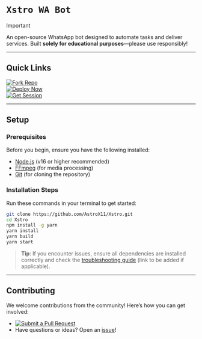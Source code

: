 # `Xstro WA Bot`

> [!IMPORTANT]  
> An open-source WhatsApp bot designed to automate tasks and deliver services. Built **solely for educational purposes**—please use responsibly!

---

## Quick Links

[![Fork Repo](https://img.shields.io/badge/Fork_Repo-black?style=for-the-badge&logo=git)](https://github.com/AstroX11/Xstro/fork)  
[![Deploy Now](https://img.shields.io/badge/Deploy-black?style=for-the-badge&logo=rocket)](https://astrox11.github.io/xstroweb/)  
[![Get Session](https://img.shields.io/badge/Auth-black?style=for-the-badge&logo=github)](https://github.com/AstroX11/XstroSession)

---

## Setup

### Prerequisites

Before you begin, ensure you have the following installed:

- [Node.js](https://nodejs.org/en) (v16 or higher recommended)
- [FFmpeg](https://www.ffmpeg.org/) (for media processing)
- [Git](https://git-scm.com/) (for cloning the repository)

### Installation Steps

Run these commands in your terminal to get started:

```bash
git clone https://github.com/AstroX11/Xstro.git
cd Xstro
npm install -g yarn
yarn install
yarn build
yarn start
```

> **Tip**: If you encounter issues, ensure all dependencies are installed correctly and check the [troubleshooting guide](#) (link to be added if applicable).

---

## Contributing

We welcome contributions from the community! Here’s how you can get involved:

- [![Submit a Pull Request](https://img.shields.io/badge/Pull_Request-black?style=for-the-badge&logo=github)](https://github.com/AstroX11/Xstro/pulls)
- Have questions or ideas? Open an [issue](https://github.com/AstroX11/Xstro/issues)!
